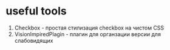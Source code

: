 # useful tools

1. Checkbox - простая стилизация checkbox на чистом CSS
2. VisionImpiredPlagin - плагин для органзации версии для слабовидящих
